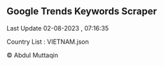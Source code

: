 

## Google Trends Keywords Scraper 
 
Last Update 02-08-2023 , 07:16:35

Country List :
VIETNAM.json



© Abdul Muttaqin 

